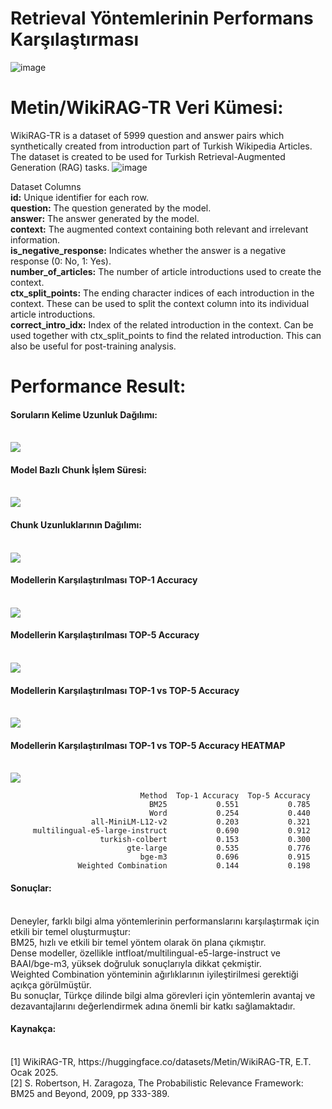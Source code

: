 # Retrieval Yöntemlerinin Performans Karşılaştırması

![image](https://github.com/user-attachments/assets/87125c2e-c89f-41e4-94c3-4b296b8ee241)

# Metin/WikiRAG-TR Veri Kümesi:

WikiRAG-TR is a dataset of 5999 question and answer pairs which synthetically created from introduction part of Turkish Wikipedia Articles. The dataset is created to be used for Turkish Retrieval-Augmented Generation (RAG) tasks.
![image](https://github.com/user-attachments/assets/0fa9234a-2f4c-459c-8c9e-d9508a09fdc9)

Dataset Columns<br>
<b>id:</b> Unique identifier for each row.<br>
<b>question:</b> The question generated by the model.<br>
<b>answer:</b> The answer generated by the model.<br>
<b>context:</b> The augmented context containing both relevant and irrelevant information.<br>
<b>is_negative_response:</b> Indicates whether the answer is a negative response (0: No, 1: Yes).<br>
<b>number_of_articles:</b> The number of article introductions used to create the context.<br>
<b>ctx_split_points:</b> The ending character indices of each introduction in the context. These can be used to split the context column into its individual article introductions.<br>
<b>correct_intro_idx:</b> Index of the related introduction in the context. Can be used together with ctx_split_points to find the related introduction. This can also be useful for post-training analysis.<br>

# Performance Result:

<h4>Soruların Kelime Uzunluk Dağılımı:</h4>
<br/>
<img src="https://github.com/raifakyol/LLM_WikiRAG-TR/blob/main/result/soru_uzunluk.png" width="auto">
<br/>

<h4>Model Bazlı Chunk İşlem Süresi:</h4>
<br/>
<img src="https://github.com/raifakyol/LLM_WikiRAG-TR/blob/main/result/chunk_islem_suresi.png" width="auto">
<br/>

<h4>Chunk Uzunluklarının Dağılımı:</h4>
<br/>
<img src="https://github.com/raifakyol/LLM_WikiRAG-TR/blob/main/result/chunk_uzunluk_dagilimi.png" width="auto">
<br/>

<h4>Modellerin Karşılaştırılması TOP-1 Accuracy</h4>
<br/>
<img src="https://github.com/raifakyol/LLM_WikiRAG-TR/blob/main/result/top1_accuracy.png" width="auto">
<br/>

<h4>Modellerin Karşılaştırılması TOP-5 Accuracy</h4>
<br/>
<img src="https://github.com/raifakyol/LLM_WikiRAG-TR/blob/main/result/top5_accuracy.png" width="auto">
<br/>

<h4>Modellerin Karşılaştırılması TOP-1 vs TOP-5 Accuracy</h4>
<br/>
<img src="https://github.com/raifakyol/LLM_WikiRAG-TR/blob/main/result/top1vstop5_accuracu.png" width="auto">
<br/>

<h4>Modellerin Karşılaştırılması TOP-1 vs TOP-5 Accuracy HEATMAP</h4>
<br/>
<img src="https://github.com/raifakyol/LLM_WikiRAG-TR/blob/main/result/accuracy_heatmap.png" width="auto">
<br/>

                                 Method  Top-1 Accuracy  Top-5 Accuracy
                                   BM25           0.551           0.785
                                   Word           0.254           0.440
                      all-MiniLM-L12-v2           0.203           0.321
         multilingual-e5-large-instruct           0.690           0.912
                        turkish-colbert           0.153           0.300
                              gte-large           0.535           0.776
                                 bge-m3           0.696           0.915
                   Weighted Combination           0.144           0.198


<h4>Sonuçlar:</h4><br/>
Deneyler, farklı bilgi alma yöntemlerinin performanslarını karşılaştırmak için etkili bir temel oluşturmuştur:<br/>
BM25, hızlı ve etkili bir temel yöntem olarak ön plana çıkmıştır.<br/>
Dense modeller, özellikle intfloat/multilingual-e5-large-instruct ve BAAI/bge-m3, yüksek doğruluk sonuçlarıyla dikkat çekmiştir.<br/>
Weighted Combination yönteminin ağırlıklarının iyileştirilmesi gerektiği açıkça görülmüştür.<br/>
Bu sonuçlar, Türkçe dilinde bilgi alma görevleri için yöntemlerin avantaj ve dezavantajlarını değerlendirmek adına önemli bir katkı sağlamaktadır.<br/>

<h4>Kaynakça:</h4><br/>
[1]	WikiRAG-TR, https://huggingface.co/datasets/Metin/WikiRAG-TR, E.T. Ocak 2025.<br/>
[2]	S. Robertson, H. Zaragoza, The Probabilistic Relevance Framework: BM25 and Beyond, 2009, pp 333-389.<br/>

